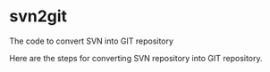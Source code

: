 # svn2git
The code to convert SVN into GIT repository

Here are the steps for converting SVN repository into GIT repository.



